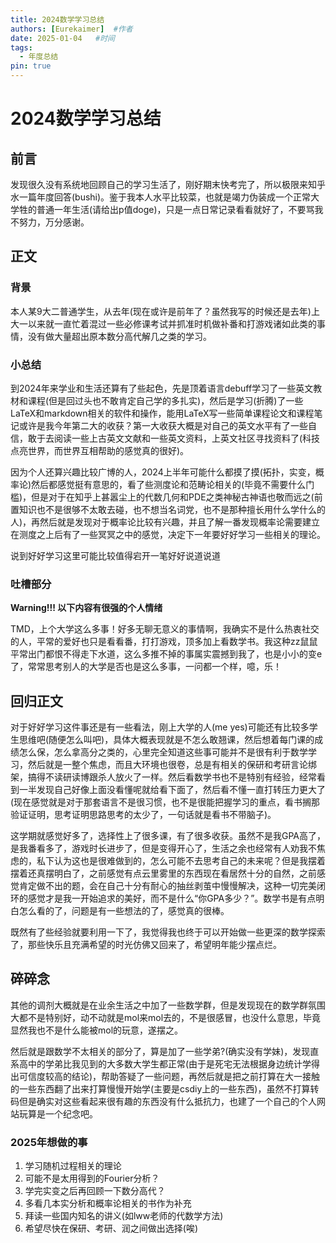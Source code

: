 ```yaml
---
title: 2024数学学习总结
authors: [Eurekaimer]  #作者
date: 2025-01-04   #时间
tags:
  - 年度总结 
pin: true
---
```


# 2024数学学习总结

## 前言

发现很久没有系统地回顾自己的学习生活了，刚好期末快考完了，所以极限来知乎水一篇年度回答(bushi)。鉴于我本人水平比较菜，也就是竭力伪装成一个正常大学牲的普通一年生活(请给出p值doge)，只是一点日常记录看看就好了，不要骂我不努力，万分感谢。

## 正文

### 背景

本人某9大二普通学生，从去年(现在或许是前年了？虽然我写的时候还是去年)上大一以来就一直忙着混过一些必修课考试并抓准时机做补番和打游戏诸如此类的事情，没有做大量超出原本数分高代解几之类的学习。

### 小总结

到2024年来学业和生活还算有了些起色，先是顶着语言debuff学习了一些英文教材和课程(但是回过头也不敢肯定自己学的多扎实)，然后是学习(折腾)了一些LaTeX和markdown相关的软件和操作，能用LaTeX写一些简单课程论文和课程笔记或许是我今年第二大的收获？第一大收获大概是对自己的英文水平有了一些自信，敢于去阅读一些上古英文文献和一些英文资料，上英文社区寻找资料了(科技点亮世界，而世界互相帮助的感觉真的很好)。

因为个人还算兴趣比较广博的人，2024上半年可能什么都摸了摸(拓扑，实变，概率论)然后都感觉挺有意思的，看了些测度论和范畴论相关的(毕竟不需要什么门槛)，但是对于在知乎上甚嚣尘上的代数几何和PDE之类神秘古神语也敬而远之(前置知识也不是很够不太敢去碰，也不想当名词党，也不是那种擅长用什么学什么的人)，再然后就是发现对于概率论比较有兴趣，并且了解一番发现概率论需要建立在测度之上后有了一些冥冥之中的感觉，决定下一年要好好学习一些相关的理论。

说到好好学习这里可能比较值得宕开一笔好好说道说道

### 吐槽部分

**Warning!!! 以下内容有很强的个人情绪**

TMD，上个大学这么多事！好多无聊无意义的事情啊，我确实不是什么热衷社交的人，平常的爱好也只是看看番，打打游戏，顶多加上看数学书。我这种zz鼠鼠平常出门都恨不得走下水道，这么多推不掉的事属实震撼到我了，也是小小的变e了，常常思考别人的大学是否也是这么多事，一问都一个样，噫，乐！

## 回归正文

对于好好学习这件事还是有一些看法，刚上大学的人(me yes)可能还有比较多学生思维吧(随便怎么叫吧)，具体大概表现就是不怎么敢翘课，然后想着每门课的成绩怎么保，怎么拿高分之类的，心里完全知道这些事可能并不是很有利于数学学习，然后就是一整个焦虑，而且大环境也很卷，总是有相关的保研和考研言论绑架，搞得不读研读博跟杀人放火了一样。然后看数学书也不是特别有经验，经常看到一半发现自己好像上面没看懂呢就给看下面了，然后看不懂一直打转压力更大了(现在感觉就是对于那套语言不是很习惯，也不是很能把握学习的重点，看书搁那验证证明，思考证明思路思考的太少了，一句话就是看书不带脑子)。

这学期就感觉好多了，选择性上了很多课，有了很多收获。虽然不是我GPA高了，是我番看多了，游戏时长进步了，但是变得开心了，生活之余也经常有人劝我不焦虑的，私下认为这也是很难做到的，怎么可能不去思考自己的未来呢？但是我摆着摆着还真摆明白了，之前感觉有点云里雾里的东西现在看居然十分的自然，之前感觉肯定做不出的题，会在自己十分有耐心的抽丝剥茧中慢慢解决，这种一切完美闭环的感觉才是我一开始追求的美好，而不是什么“你GPA多少？”。数学书是有点明白怎么看的了，问题是有一些想法的了，感觉真的很棒。

既然有了些经验就要利用一下了，我觉得我也终于可以开始做一些更深的数学探索了，那些快乐且充满希望的时光仿佛又回来了，希望明年能少摆点烂。

## 碎碎念

其他的调剂大概就是在业余生活之中加了一些数学群，但是发现现在的数学群氛围大都不是特别好，动不动就是mol来mol去的，不是很感冒，也没什么意思，毕竟显然我也不是什么能被mol的玩意，遂摆之。

然后就是跟数学不太相关的部分了，算是加了一些学弟?(确实没有学妹)，发现直系高中的学弟比我见到的大多数大学生都正常(由于是死宅无法根据身边统计学得出可信度较高的结论)，帮助答疑了一些问题，再然后就是把之前打算在大一接触的一些东西翻了出来打算慢慢开始学(主要是csdiy上的一些东西)，虽然不打算转码但是确实对这些看起来很有趣的东西没有什么抵抗力，也建了一个自己的个人网站玩算是一个纪念吧。

### 2025年想做的事

1. 学习随机过程相关的理论
2. 可能不是太用得到的Fourier分析？
3. 学完实变之后再回顾一下数分高代？
4. 多看几本实分析和概率论相关的书作为补充
5. 拜读一些国内知名的讲义(如lww老师的代数学方法)
6. 希望尽快在保研、考研、润之间做出选择(唉)


